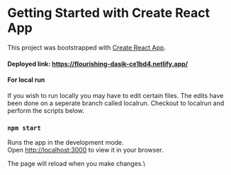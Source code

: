# Getting Started with Create React App

This project was bootstrapped with [Create React App](https://github.com/facebook/create-react-app).

#### Deployed link: https://flourishing-dasik-ce1bd4.netlify.app/

#### For local run
If you wish to run locally you may have to edit certain files. The edits have been done on a seperate branch called localrun. Checkout to localrun and perform the scripts below.

### `npm start`

Runs the app in the development mode.\
Open [http://localhost:3000](http://localhost:3000) to view it in your browser.

The page will reload when you make changes.\
